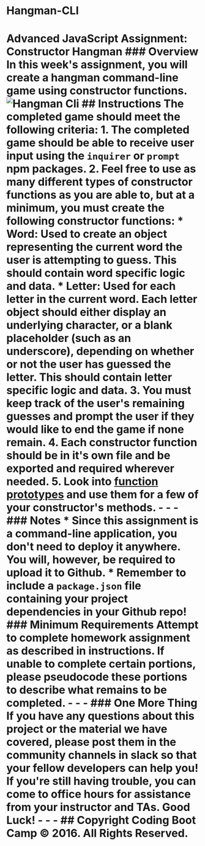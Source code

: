 # Hangman-CLI
# Advanced JavaScript Assignment: Constructor Hangman  ### Overview  In this week's assignment, you will create a hangman command-line game using constructor functions.  ![Hangman Cli](Images/01-Hangman-Cli.gif)  ## Instructions  The completed game should meet the following criteria:  1. The completed game should be able to receive user input using the `inquirer` or `prompt` npm packages.  2. Feel free to use as many different types of constructor functions as you are able to, but at a minimum, you must create the following constructor functions:    * **Word**: Used to create an object representing the current word the user is attempting to guess. This should contain word specific logic and data.    * **Letter**: Used for each letter in the current word. Each letter object should either display an underlying character, or a blank placeholder (such as an underscore), depending on whether or not the user has guessed the letter. This should contain letter specific logic and data.  3. You must keep track of the user's remaining guesses and prompt the user if they would like to end the game if none remain.  4. Each constructor function should be in it's own file and be exported and required wherever needed.  5. Look into [function prototypes](https://www.thecodeship.com/web-development/methods-within-constructor-vs-prototype-in-javascript/) and use them for a few of your constructor's methods.  - - -  ### Notes  * Since this assignment is a command-line application, you don't need to deploy it anywhere. You will, however, be required to upload it to Github.  * Remember to include a `package.json` file containing your project dependencies in your Github repo!  ### Minimum Requirements  Attempt to complete homework assignment as described in instructions. If unable to complete certain portions, please pseudocode these portions to describe what remains to be completed.  - - -  ### One More Thing  If you have any questions about this project or the material we have covered, please post them in the community channels in slack so that your fellow developers can help you! If you're still having trouble, you can come to office hours for assistance from your instructor and TAs.  **Good Luck!**  - - -  ## Copyright  Coding Boot Camp © 2016. All Rights Reserved.
